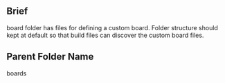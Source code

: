 ## Brief
board folder has files for defining a custom board. Folder structure should kept at default so that build files can discover the custom board files.

## Parent Folder Name
boards

